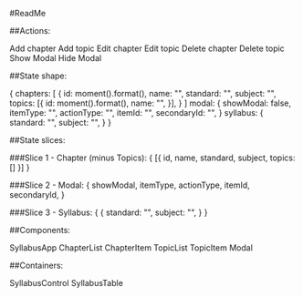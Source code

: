 #ReadMe

##Actions:

Add chapter
Add topic
Edit chapter
Edit topic
Delete chapter
Delete topic
Show Modal
Hide Modal


##State shape:

{
	chapters: [
		{
			id: moment().format(),
			name: "",
			standard: "",
			subject: "",
			topics: [{
				id: moment().format(),
				name: "",
			}],
		}
	]
	modal: {
		showModal: false,
		itemType: "",
		actionType: "",
		itemId: "",
		secondaryId: "",
	}
	syllabus: {
		standard: "",
		subject: "",
	}
}


##State slices:

###Slice 1 - Chapter (minus Topics):
{
	[{
		id,
		name,
		standard,
		subject,
		topics: []
	}]
}

###Slice 2 - Modal:
{
	showModal,
	itemType,
	actionType,
	itemId,
	secondaryId,
}

###Slice 3 - Syllabus:
{
	{
		standard: "",
		subject: "",
	}
}

##Components:

SyllabusApp
ChapterList
ChapterItem
TopicList
TopicItem
Modal


##Containers:

SyllabusControl
SyllabusTable